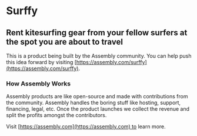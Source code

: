 # Surffy

## Rent kitesurfing gear from your fellow surfers at the spot you are about to travel

This is a product being built by the Assembly community. You can help push this idea forward by visiting [https://assembly.com/surffy](https://assembly.com/surffy).

### How Assembly Works

Assembly products are like open-source and made with contributions from the community. Assembly handles the boring stuff like hosting, support, financing, legal, etc. Once the product launches we collect the revenue and split the profits amongst the contributors.

Visit [https://assembly.com](https://assembly.com) to learn more.
